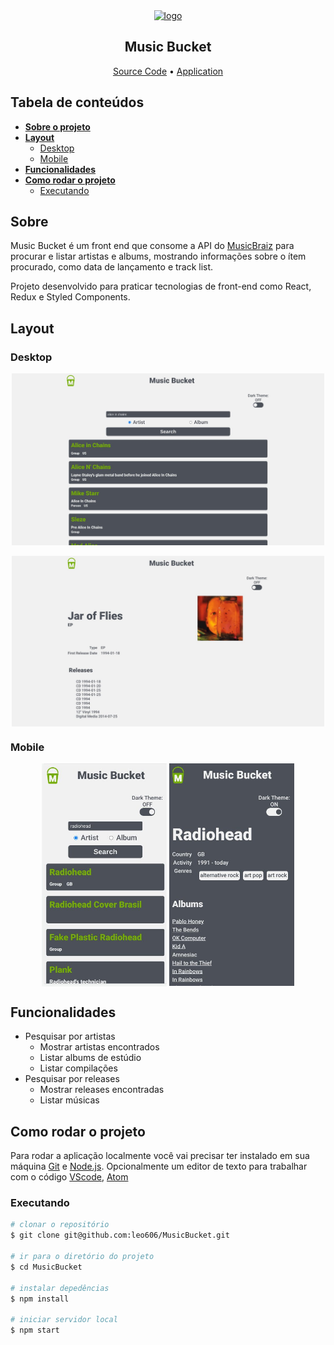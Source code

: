 <section align='center'>
  <a href='https://music-bucket.vercel.app' target="_blank">
    <img src="https://music-bucket.vercel.app/images/mb_icon_opt.svg" alt="logo" />
  </a>
  <h1 align='center'>Music Bucket</h1>
  <a href="https://github.com/leo606/MusicBucket">Source Code</a> •
  <a href="https://music-bucket.vercel.app">Application</a>
</section>



## Tabela de conteúdos
  * [**Sobre o projeto**](#Sobre)
  * [**Layout**](#Layout)
    * [Desktop](#Desktop)
    * [Mobile](#Mobile)
  * [**Funcionalidades**](#Funcionalidades)
  * [**Como rodar o projeto**](#Como-rodar-o-projeto)
    * [Executando](#Executando)
  

## Sobre
  Music Bucket é um front end que consome a API do [MusicBraiz](https://musicbrainz.org/doc/MusicBrainz_API) para procurar e listar artistas e albums, mostrando informações sobre o ítem procurado, como data de lançamento e track list.

  Projeto desenvolvido para praticar tecnologias de front-end como React, Redux e Styled Components.

## Layout
  ### Desktop
  <div align='center'>
    <img align='center' width='500' src="images/web_home.jpg" alt="web page screenshot" />
    <br/><br/>
    <img align='center' width='500' src="images/web_release.jpg" alt="web page screenshot" />
  </div>

  ### Mobile
  <div align='center'>
    <img align='center' width='200' src="images/mob_home.jpg" alt="" />
    <img align='center' width='200' src="images/mob_artist.jpg" alt="" />
  </div>

## Funcionalidades
  - Pesquisar por artistas
    - Mostrar artistas encontrados
    - Listar albums de estúdio
    - Listar compilações
  - Pesquisar por releases
    - Mostrar releases encontradas
    - Listar músicas

## Como rodar o projeto
  Para rodar a aplicação localmente você vai precisar ter instalado em sua máquina [Git](https://git-scm.com) e [Node.js](https://nodejs.org). Opcionalmente um editor de texto para trabalhar com o código [VScode](https://code.visualstudio.com), [Atom](https://atom.io)

  ### Executando

  ```bash
  # clonar o repositório
  $ git clone git@github.com:leo606/MusicBucket.git

  # ir para o diretório do projeto
  $ cd MusicBucket

  # instalar depedências
  $ npm install

  # iniciar servidor local
  $ npm start
  ```